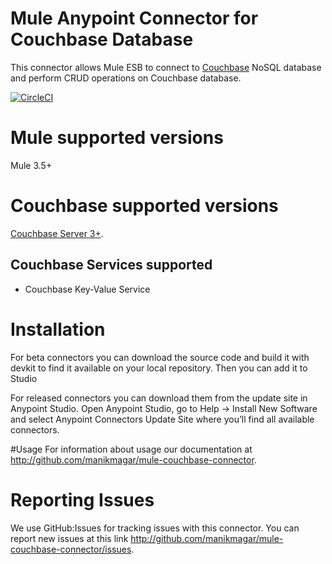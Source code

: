 # Mule Anypoint Connector for Couchbase Database

This connector allows Mule ESB to connect to [Couchbase](https://www.couchbase.com/) NoSQL database and perform CRUD operations on Couchbase database.

[![CircleCI](https://circleci.com/gh/manikmagar/couchbase-connector/tree/dev.svg?style=svg)](https://circleci.com/gh/manikmagar/couchbase-connector/tree/dev)

# Mule supported versions
Mule 3.5+


# Couchbase supported versions
[Couchbase Server 3+](https://www.couchbase.com/downloads).

## Couchbase Services supported
* Couchbase Key-Value Service


# Installation
For beta connectors you can download the source code and build it with devkit to find it available on your local repository. Then you can add it to Studio

For released connectors you can download them from the update site in Anypoint Studio.
Open Anypoint Studio, go to Help → Install New Software and select Anypoint Connectors Update Site where you’ll find all available connectors.

#Usage
For information about usage our documentation at http://github.com/manikmagar/mule-couchbase-connector.

# Reporting Issues

We use GitHub:Issues for tracking issues with this connector. You can report new issues at this link http://github.com/manikmagar/mule-couchbase-connector/issues.

